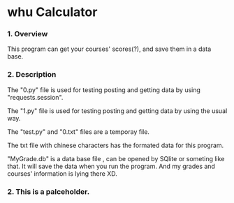 # whu Calculator  
  

### 1. Overview  
  
This program can get your courses' scores(?), and save them in a data base.  
  

### 2. Description  
  
The "0.py" file is used for testing posting and getting data by using "requests.session".  
  
The "1.py" file is used for testing posting and getting data by using the usual way.  
  
The "test.py" and "0.txt" files are a temporay file.  
  
The txt file with chinese characters has the formated data for this program.  
  
"MyGrade.db" is a data base file , can be opened by SQlite or someting like that. It will save the data when you run the program. And my grades and courses' information is lying there XD.  
  
    
### 2. This is a palceholder.
